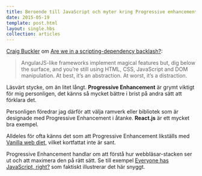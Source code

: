 ```yaml
---
title: Beroende till JavaScript och myter kring Progressive enhancement →
date: 2015-05-19
template: post.html
layout: single.hbs
collection: articles
---
```

[Craig Buckler][1] om [Are we in a scripting-dependency backlash?][2]:

> AngularJS-like frameworks implement magical features but, dig below the surface, and you’re still using HTML, CSS, JavaScript and DOM manipulation. At best, it’s an abstraction. At worst, it’s a distraction.

Läsvärt stycke, om än litet långt. **Progressive Enhancement** är grymt viktigt för mig personligen, det känns så mycket bättre i brist på andra sätt att förklara det. 

Personligen föredrar jag därför att välja ramverk eller bibliotek som är designade med Progressive Enhancement i åtanke. **React.js** är ett mycket bra exempel.

Alldeles för ofta känns det som att Progressive Enhancement likställs med [Vanilla web diet][3], vilket kortfattat inte är sant.

Progressive Enhancement handlar om att förstå hur webbläsar-stacken ser ut och att maximera den på rätt sätt. Se till exempel [Everyone has JavaScript, right?][4] som faktiskt illustrerar det här snyggt.

[1]: http://www.sitepoint.com/javascript-dependency-backlash-myth-busting-progressive-enhancement/
[2]: http://community.sitepoint.com/t/are-we-in-a-scripting-dependency-backlash/175614
[3]: http://vanillawebdiet.com/
[4]: http://kryogenix.org/code/browser/everyonehasjs.html